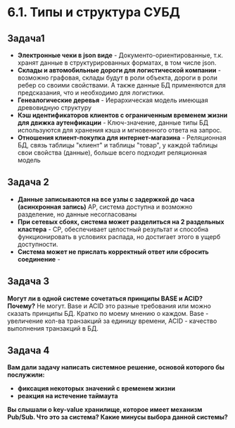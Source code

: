 # 6.1. Типы и структура СУБД

## Задача1
- **Электронные чеки в json виде** - Документо-ориентированные, т.к. хранят данные в структурированных форматах, в том числе json. 
- **Склады и автомобильные дороги для логистической компании** - возможно графовая, склады будут в роли объекта, дороги в роли ребер со своими свойствами. А также данные БД применяются для предсказания, что и необходимо для логистики. 
- **Генеалогические деревья** - Иерархическая модель имеющая древовидную структуру
- **Кэш идентификаторов клиентов с ограниченным временем жизни для движка аутенфикации** - Ключ-значение, данные типы БД используются для хранения кэша и мгновенного ответа на запрос. 
- **Отношения клиент-покупка для интернет-магазина** - Реляционная БД, связь таблицы "клиент" и таблицы "товар", у каждой таблицы свои свойства (данные), больше всего подходит реляционная модель
## Задача 2 

 - **Данные записываются на все узлы с задержкой до часа (асинхронная запись)** AP, система доступна и возможно разделение, но данные несогласованы
 - **При сетевых сбоях, система может разделиться на 2 раздельных кластера** - CP, обеспечивает целостный результат и способна функционировать в условиях распада, но достигает этого в ущерб доступности.
 - **Система может не прислать корректный ответ или сбросить соединение** - 

## Задача 3
**Могут ли в одной системе сочетаться принципы BASE и ACID? Почему?**
Не могут. Base и ACID это разные требования или можно сказать принципы БД. Кратко по моему мнению о каждом. Base - увеличение кол-ва транзакций за единицу времени, ACID - качество выполнения транзакций в БД.

## Задача 4

**Вам дали задачу написать системное решение, основой которого бы послужили:**

- **фиксация некоторых значений с временем жизни**
- **реакция на истечение таймаута**
 
**Вы слышали о key-value хранилище, которое имеет механизм Pub/Sub. Что это за система? Какие минусы выбора данной системы?**
